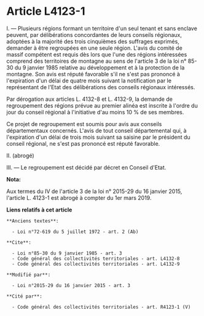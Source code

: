 # Article L4123-1

I. ― Plusieurs régions formant un territoire d'un seul tenant et sans enclave peuvent, par délibérations concordantes de
leurs conseils régionaux, adoptées à la majorité des trois cinquièmes des suffrages exprimés, demander à être regroupées en
une seule région. L'avis du comité de massif compétent est requis dès lors que l'une des régions intéressées comprend des
territoires de montagne au sens de l'article 3 de la loi n° 85-30 du 9 janvier 1985 relative au développement et à la
protection de la montagne. Son avis est réputé favorable s'il ne s'est pas prononcé à l'expiration d'un délai de quatre mois
suivant la notification par le représentant de l'Etat des délibérations des conseils régionaux intéressés. 

Par dérogation aux articles L. 4132-8 et L. 4132-9, la demande de regroupement des régions prévue au premier alinéa est
inscrite à l'ordre du jour du conseil régional à l'initiative d'au moins 10 % de ses membres. 

Ce projet de regroupement est soumis pour avis aux conseils départementaux concernés. L'avis de tout conseil départemental
qui, à l'expiration d'un délai de trois mois suivant sa saisine par le président du conseil régional, ne s'est pas prononcé
est réputé favorable. 

II. (abrogé)

III. ― Le regroupement est décidé par décret en Conseil d'Etat.

**Nota:**

Aux termes du IV de l'article 3 de la loi n° 2015-29 du 16 janvier 2015, l'article L. 4123-1 est abrogé à compter du 1er mars
2019.

**Liens relatifs à cet article**

	**Anciens textes**:

	  - Loi n°72-619 du 5 juillet 1972 - art. 2 (Ab)

	**Cite**:

	  - Loi n°85-30 du 9 janvier 1985 - art. 3
	  - Code général des collectivités territoriales - art. L4132-8
	  - Code général des collectivités territoriales - art. L4132-9

	**Modifié par**:

	  - Loi n°2015-29 du 16 janvier 2015 - art. 3

	**Cité par**:

	  - Code général des collectivités territoriales - art. R4123-1 (V)
